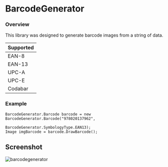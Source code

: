 # BarcodeGenerator

### Overview ###
This library was designed to generate barcode images from a string of data.

|   Supported   | 
| :------------- |
| EAN-8       | 
| EAN-13        |
| UPC-A         |
| UPC-E           | 
| Codabar          |

### Example ###
```
BarcodeGenerator.Barcode barcode = new BarcodeGenerator.Barcode("978020137962",
                                                BarcodeGenerator.SymbologyType.EAN13);
Image imgBarcode = barcode.DrawBarcode();
```

## Screenshot

![barcodegenerator](https://user-images.githubusercontent.com/19513970/36725561-acf9fc84-1bdc-11e8-9d52-8e1984af0207.png)

